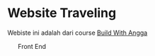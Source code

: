 # Website Traveling
<p>Webiste ini adalah dari course <a href="https://buildwithangga.com/kelas/full-stack-developer-with-laravel-web-travel" target="_blank" >Build With Angga</a> </p>

<ul>Front End</ul>
